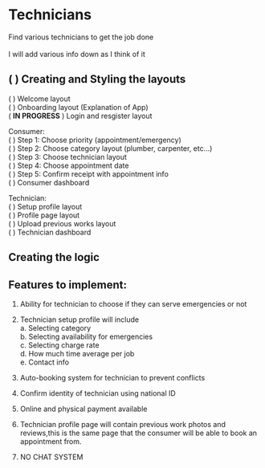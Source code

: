 # Technicians

Find various technicians to get the job done<br />
<br />
I will add various info down as I think of it<br />


## (  ) Creating and Styling the layouts

(  ) Welcome layout<br />
(  ) Onboarding layout (Explanation of App)<br />
( **IN PROGRESS** ) Login and resgister layout<br />

Consumer:<br />
(  ) Step 1: Choose priority (appointment/emergency)<br />
(  ) Step 2: Choose category layout (plumber, carpenter, etc...)<br />
(  ) Step 3: Choose technician layout<br />
(  ) Step 4: Choose appointment date<br />
(  ) Step 5: Confirm receipt with appointment info<br />
(  ) Consumer dashboard<br />

Technician:<br />
(  ) Setup profile layout<br />
(  ) Profile page layout<br />
(  ) Upload previous works layout<br />
(  ) Technician dashboard<br />

## Creating the logic


## Features to implement:

1. Ability for technician to choose if they can serve emergencies or not<br />

2. Technician setup profile will include<br />
   a. Selecting category<br />
   b. Selecting availability for emergencies<br />
   c. Selecting charge rate<br />
   d. How much time average per job<br />
   e. Contact info<br />

3. Auto-booking system for technician to prevent conflicts<br />

4. Confirm identity of technician using national ID<br />

5. Online and physical payment available<br />

6. Technician profile page will contain previous work photos and reviews,this is the 
same page that the consumer will be able to book an appointment from.<br />

7. NO CHAT SYSTEM<br />




